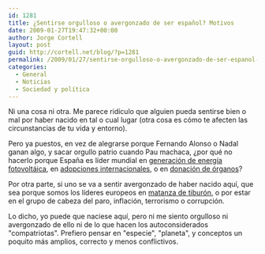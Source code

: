 ```yaml
---
id: 1281
title: ¿Sentirse orgulloso o avergonzado de ser español? Motivos
date: 2009-01-27T19:47:32+00:00
author: Jorge Cortell
layout: post
guid: http://cortell.net/blog/?p=1281
permalink: /2009/01/27/sentirse-orgulloso-o-avergonzado-de-ser-espanol-motivos/
categories:
  - General
  - Noticias
  - Sociedad y polí­tica
---
```

Ni una cosa ni otra. Me parece ridículo que alguien pueda sentirse bien o mal por haber nacido en tal o cual lugar (otra cosa es cómo te afecten las circunstancias de tu vida y entorno).

Pero ya puestos, en vez de alegrarse porque Fernando Alonso o Nadal ganan algo, y sacar orgullo patrio cuando Pau machaca, ¿por qué no hacerlo porque España es líder mundial en <a title="http://www.icex.es/icex/cda/controller/pageICEX/0,6558,5518394_5519005_5604470_4177956,00.html" href="http://www.icex.es/icex/cda/controller/pageICEX/0,6558,5518394_5519005_5604470_4177956,00.html" target="_blank">generación de energía fotovoltáica</a>, en <a title="http://www.universalbaby.es/espana-lider-en-adopciones-internacionales/" href="http://www.universalbaby.es/espana-lider-en-adopciones-internacionales/" target="_blank">adopciones internacionales</a>, o en <a title="http://www.rtve.es/noticias/20090110/espana-sigue-lider-mundial-donacion-organos-bate-propio-record-2008/218327.shtml" href="http://www.rtve.es/noticias/20090110/espana-sigue-lider-mundial-donacion-organos-bate-propio-record-2008/218327.shtml" target="_blank">donación de órganos</a>?

Por otra parte, si uno se va a sentir avergonzado de haber nacido aquí, que sea porque somos los líderes europeos en <a title="http://www.maltratoanimal.org/espana-lider-en-la-matanza-de-tiburones-anualmente.html" href="http://www.maltratoanimal.org/espana-lider-en-la-matanza-de-tiburones-anualmente.html" target="_blank">matanza de tiburón</a>, o por estar en el grupo de cabeza del paro, inflación, terrorismo o corrupción.

Lo dicho, yo puede que naciese aquí, pero ni me siento orgulloso ni avergonzado de ello ni de lo que hacen los autoconsiderados "compatriotas". Prefiero pensar en "especie", "planeta", y conceptos un poquito más amplios, correcto y menos conflictivos.